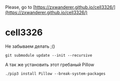 Please, go to [https://zxwanderer.github.io/cell3326/](https://zxwanderer.github.io/cell3326/)



# cell3326


Не забываем делать ;()

```
git submodule update --init --recursive
```

А так же установить этот гребаный Pillow

```
./pip3 install Pillow --break-system-packages
```
